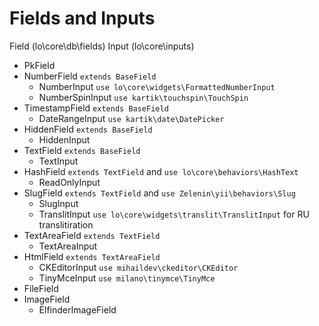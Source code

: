 # Fields and Inputs

Field (lo\core\db\fields)  Input (lo\core\inputs)

- PkField  
- NumberField ```extends BaseField```
    - NumberInput ```use lo\core\widgets\FormattedNumberInput```
    - NumberSpinInput ```use kartik\touchspin\TouchSpin```
- TimestampField ```extends BaseField```
    - DateRangeInput ```use kartik\date\DatePicker```
- HiddenField ```extends BaseField```
    - HiddenInput
- TextField ```extends BaseField```
    - TextInput
- HashField ```extends TextField``` and ```use lo\core\behaviors\HashText```
    - ReadOnlyInput
- SlugField ```extends TextField``` and ```use Zelenin\yii\behaviors\Slug```
    - SlugInput
    - TranslitInput ```use lo\core\widgets\translit\TranslitInput``` for RU translitiration
- TextAreaField ```extends TextField```
    - TextAreaInput
- HtmlField ```extends TextAreaField```
    - CKEditorInput ```use mihaildev\ckeditor\CKEditor```
    - TinyMceInput ```use milano\tinymce\TinyMce```
- FileField 
- ImageField
    - ElfinderImageField
